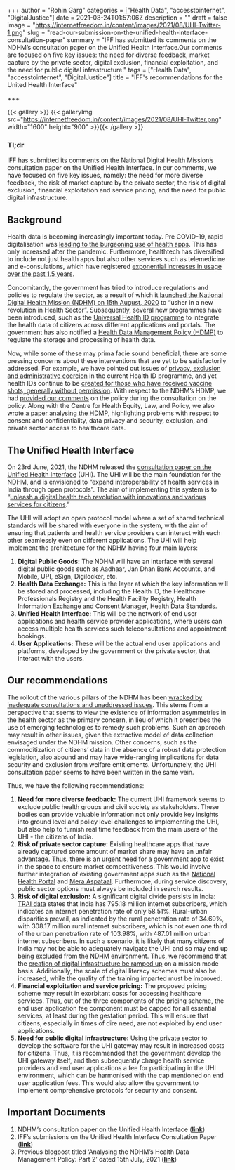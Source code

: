 +++
author = "Rohin Garg"
categories = ["Health Data", "accesstointernet", "DigitalJustice"]
date = 2021-08-24T01:57:06Z
description = ""
draft = false
image = "https://internetfreedom.in/content/images/2021/08/UHI-Twitter-1.png"
slug = "read-our-submission-on-the-unified-health-interface-consultation-paper"
summary = "IFF has submitted its comments on the NDHM’s consultation paper on the Unified Health Interface.Our comments are focused on five key issues: the need for diverse feedback, market capture by the private sector, digital exclusion, financial exploitation, and the need for public digital infrastructure."
tags = ["Health Data", "accesstointernet", "DigitalJustice"]
title = "IFF's recommendations for the United Health Interface"

+++


{{< gallery >}}
{{< galleryImg  src="https://internetfreedom.in/content/images/2021/08/UHI-Twitter.png" width="1600" height="900" >}}{{< /gallery >}}

>>>> <form><script src="https://checkout.razorpay.com/v1/payment-button.js" data-payment_button_id="pl_HLkgeWGQLMuddp" async> </script> </form>

### **Tl;dr**

IFF has submitted its comments on the National Digital Health Mission’s consultation paper on the Unified Health Interface. In our comments, we have focused on five key issues, namely: the need for more diverse feedback, the risk of market capture by the private sector, the risk of digital exclusion, financial exploitation and service pricing, and the need for public digital infrastructure.

## Background

Health data is becoming increasingly important today. Pre COVID-19, rapid digitalisation was [leading to the burgeoning use of health apps](https://www.businesswire.com/news/home/20200221005384/en/Healthcare-Apps-Market-in-India-to-Generate-a-Value-of-INR-138-Billion-in-2024-from-IRN-27.01-Billion-in-2028---ResearchAndMarkets.com). This has only increased after the pandemic. Furthermore, healthtech has diversified to include not just health apps but also other services such as telemedicine and e-consulations, which have registered [exponential increases in usage over the past 1.5 years](https://internetfreedom.in/economic-survey/).

Concomitantly, the government has tried to introduce regulations and policies to regulate the sector, as a result of which it [launched the National Digital Health Mission (NDHM) on 15th August, 2020](https://pib.gov.in/PressReleasePage.aspx?PRID=1646461) to “usher in a new revolution in Health Sector”. Subsequently, several new programmes have been introduced, such as the [Universal Health ID programme](https://drive.google.com/file/d/1gza8WXnY9nLfB2BdRWyRe32Y--KxyJ-P/view?usp=sharing) to integrate the health data of citizens across different applications and portals. The government has also notified a [Health Data Management Policy (HDMP)](https://ndhm.gov.in/health_management_policy) to regulate the storage and processing of health data.

Now, while some of these may prima facie sound beneficial, there are some pressing concerns about these interventions that are yet to be satisfactorily addressed. For example, we have pointed out issues of [privacy, exclusion and administrative coercion](https://internetfreedom.in/health-id-rules-explainer/) in the current Health ID programme, and yet health IDs continue to be [created for those who have received vaccine shots, generally without permission](https://www.indiatoday.in/technology/features/story/took-covid-vaccine-using-aadhaar-your-national-health-id-has-been-created-without-your-permission-1806470-2021-05-24). With respect to the NDHM’s HDMP, we had [provided our comments](https://internetfreedom.in/ndhm-data-privacy-policy-consultation-submission/) on the policy during the consultation on the policy. Along with the Centre for Health Equity, Law, and Policy, we also [wrote a paper analysing the HDM](https://internetfreedom.in/analysing-the-ndhms-health-data-management-policy-part-2/)P, highlighting problems with respect to consent and confidentiality, data privacy and security, exclusion, and private sector access to healthcare data.

## The Unified Health Interface

On 23rd June, 2021, the NDHM released the [consultation paper on the Unified Health Interface](https://ndhm.gov.in/assets/uploads/consultation_papersDocs/UHI_Consultation_Paper.pdf) (UHI). The UHI will be the main foundation for the NDHM, and is envisioned to “expand interoperability of health services in India through open protocols”. The aim of implementing this system is to “[unleash a digital health tech revolution with innovations and various services for citizens](https://pib.gov.in/PressReleasePage.aspx?PRID=1722132).”

The UHI will adopt an open protocol model where a set of shared technical standards will be shared with everyone in the system, with the aim of ensuring that patients and health service providers can interact with each other seamlessly even on different applications. The UHI will help implement the architecture for the NDHM having four main layers:

1. **Digital Public Goods:** The NDHM will have an interface with several digital public goods such as Aadhaar, Jan Dhan Bank Accounts, and Mobile, UPI, eSign, Digilocker, etc.
2. **Health Data Exchange:** This is the layer at which the key information will be stored and processed, including the Health ID, the Healthcare Professionals Registry and the Health Facility Registry, Health Information Exchange and Consent Manager, Health Data Standards.
3. **Unified Health Interface:** This will be the network of end user applications and health service provider applications, where users can access multiple health services such teleconsultations and appointment bookings.
4. **User Applications:** These will be the actual end user applications and platforms, developed by the government or the private sector, that interact with the users.

## Our recommendations

The rollout of the various pillars of the NDHM has been [wracked by inadequate consultations and unaddressed issues](https://internetfreedom.in/ndhm-data-privacy-policy-consultation-submission/). This stems from a perspective that seems to view the existence of information asymmetries in the health sector as the primary concern, in lieu of which it prescribes the use of emerging technologies to remedy such problems. Such an approach may result in other issues, given the extractive model of data collection envisaged under the NDHM mission. Other concerns, such as the commoditization of citizens’ data in the absence of a robust data protection legislation, also abound and may have wide-ranging implications for data security and exclusion from welfare entitlements. Unfortunately, the UHI consultation paper seems to have been written in the same vein.

Thus, we have the following recommendations:

1. **Need for more diverse feedback:** The current UHI framework seems to exclude public health groups and civil society as stakeholders. These bodies can provide valuable information not only provide key insights into ground level and policy level challenges to implementing the UHI, but also help to furnish real time feedback from the main users of the UHI - the citizens of India.
2. **Risk of private sector capture:** Existing healthcare apps that have already captured some amount of market share may have an unfair advantage. Thus, there is an urgent need for a government app to exist in the space to ensure market competitiveness. This would involve further integration of existing government apps such as the [National Health Portal](https://www.nhp.gov.in/mobile-app-directory) and [Mera Aspataal](https://play.google.com/store/apps/details?id=com.mahiti.myhospital). Furthermore, during service discovery, public sector options must always be included in search results.
3. **Risk of digital exclusion:** A significant digital divide persists in India: [TRAI data](https://www.trai.gov.in/sites/default/files/QPIR_27042021_0.pdf) states that India has 795.18 million internet subscribers, which indicates an internet penetration rate of only 58.51%. Rural-urban disparities prevail, as indicated by the rural penetration rate of 34.69%, with 308.17 million rural internet subscribers, which is not even one third of the urban penetration rate of 103.98%, with 487.01 million urban internet subscribers. In such a scenario, it is likely that many citizens of India may not be able to adequately navigate the UHI and so may end up being excluded from the NDHM environment. Thus, we recommend that the [creation of digital infrastructure be ramped up](https://internetfreedom.in/improving-internet-access-an-explainer/) on a mission mode basis. Additionally, the scale of digital literacy schemes must also be increased, while the quality of the training imparted must be improved.
4. **Financial exploitation and service pricing:** The proposed pricing scheme may result in exorbitant costs for accessing healthcare services. Thus, out of the three components of the pricing scheme, the end user application fee component must be capped for all essential services, at least during the gestation period. This will ensure that citizens, especially in times of dire need, are not exploited by end user applications.
5. **Need for public digital infrastructure:** Using the private sector to develop the software for the UHI gateway may result in increased costs for citizens. Thus, it is recommended that the government develop the UHI gateway itself, and then subsequently charge health service providers and end user applications a fee for participating in the UHI environment, which can be harmonised with the cap mentioned on end user application fees. This would also allow the government to implement comprehensive protocols for security and consent.

## Important Documents

1. NDHM’s consultation paper on the Unified Health Interface ([**link**](https://ndhm.gov.in/assets/uploads/consultation_papersDocs/UHI_Consultation_Paper.pdf))
2. IFF’s submissions on the Unified Health Interface Consultation Paper ([**link**](https://ndhm.gov.in/assets/uploads/consultation_papersDocs/UHI_Consultation_Paper.pdf))
3. Previous blogpost titled ‘Analysing the NDHM’s Health Data Management Policy: Part 2’ dated 15th July, 2021 ([**link**](https://internetfreedom.in/analysing-the-ndhms-health-data-management-policy-part-2/))



> > > <form><script src="https://cdn.razorpay.com/static/widget/subscription-button.js" data-subscription_button_id="pl_HLk5qU1K35hmPH" data-button_theme="brand-color" async> </script> </form>










